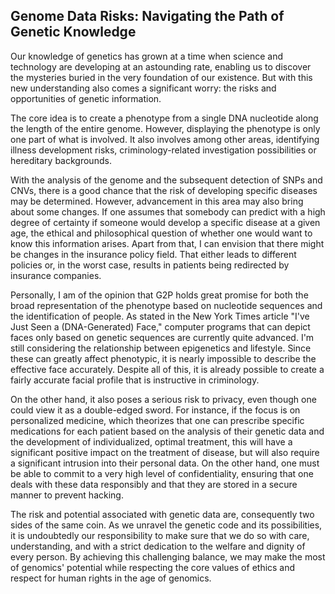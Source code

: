 ## Genome Data Risks: Navigating the Path of Genetic Knowledge

Our knowledge of genetics has grown at a time when science and technology are developing at an astounding rate, 
enabling us to discover the mysteries buried in the very foundation of our existence. But with this new understanding 
also comes a significant worry: the risks and opportunities of genetic information.

The core idea is to create a phenotype from a single DNA nucleotide along the length of the entire genome. 
However, displaying the phenotype is only one part of what is involved. It also involves among other areas,
identifying illness development risks, criminology-related investigation possibilities or hereditary backgrounds. 

With the analysis of the genome and the subsequent detection of SNPs and CNVs, there is a good chance that the risk 
of developing specific diseases may be determined. However, advancement in this area may also bring about some changes.
If one assumes that somebody can predict with a high degree of certainty if someone would develop a specific disease at a given age,
the ethical and philosophical question of whether one would want to know this information arises. 
Apart from that, I can envision that there might be changes in the insurance policy field.
That either leads to different policies or, in the worst case, results in patients being redirected by insurance companies. 

Personally, I am of the opinion that G2P holds great promise for both the broad representation of the phenotype
based on nucleotide sequences and the identification of people. 
As stated in the New York Times article "I've Just Seen a (DNA-Generated) Face," computer programs that can depict faces
only based on genetic sequences are currently quite advanced. I'm still considering the relationship between epigenetics
and lifestyle. Since these can greatly affect phenotypic, it is nearly impossible to describe the effective face accurately.
Despite all of this, it is already possible to create a fairly accurate facial profile that is instructive in criminology. 

On the other hand, it also poses a serious risk to privacy, even though one could view it as a double-edged sword. 
For instance, if the focus is on personalized medicine, which theorizes that one can prescribe specific medications
for each patient based on the analysis of their genetic data and the development of individualized, optimal treatment,
this will have a significant positive impact on the treatment of disease, but will also require a significant intrusion into their personal data.
On the other hand, one must be able to commit to a very high level of confidentiality, ensuring that one deals with these data
responsibly and that they are stored in a secure manner to prevent hacking. 


The risk and potential associated with genetic data are, consequently two sides of the same coin. As we unravel the genetic
code and its possibilities, it is undoubtedly our responsibility to make sure that we do so with care, understanding,
and with a strict dedication to the welfare and dignity of every person. By achieving this challenging balance,
we may make the most of genomics' potential while respecting the core values of ethics and respect for human rights in the age of genomics.
